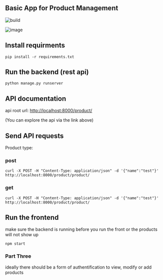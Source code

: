 ## Basic App for Product Management

![build](https://github.com/housemateguy/productmanagement/actions/workflows/django.yml/badge.svg)


![image](https://user-images.githubusercontent.com/47294454/155307469-33b9e08a-30d8-48fe-a303-c0c9b5f4c8a8.png)

## Install requirments

```pip install -r requirements.txt```

## Run the backend (rest api)

```python manage.py runserver```

## API documentation

api root url: <http://localhost:8000/product/>

(You can explore the api via the link above)


## Send API requests

Product type:

### post

```curl -X POST -H "Content-Type: application/json" -d '{"name":"test"}' http://localhost:8000/product/product/```

### get

```curl -X POST -H "Content-Type: application/json" -d '{"name":"test"}' http://localhost:8000/product/product/```


## Run the frontend

make sure the backend is running before you run the front or the products will not show up


``` cd frontend/modifyproduct
npm start
```


### Part Three

ideally there should be a form of authentification to view, modify or add products




